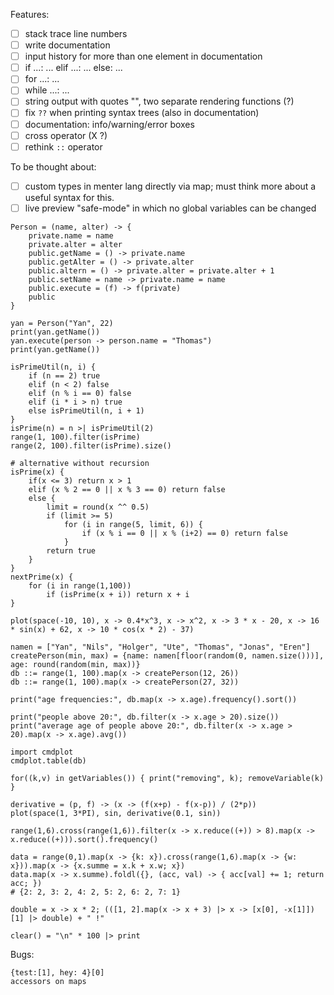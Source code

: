 Features:

- [ ] stack trace line numbers
- [ ] write documentation
- [ ] input history for more than one element in documentation
- [ ] if ...: ... elif ...: ... else: ...
- [ ] for ...: ...
- [ ] while ...: ...
- [ ] string output with quotes "", two separate rendering functions (?)
- [ ] fix `??` when printing syntax trees (also in documentation)
- [ ] documentation: info/warning/error boxes
- [ ] cross operator (X ?)
- [ ] rethink `::` operator

To be thought about:

- [ ] custom types in menter lang directly via map; must think more about a useful syntax for this.
- [ ] live preview "safe-mode" in which no global variables can be changed

```
Person = (name, alter) -> {
    private.name = name
    private.alter = alter
    public.getName = () -> private.name
    public.getAlter = () -> private.alter
    public.altern = () -> private.alter = private.alter + 1
    public.setName = name -> private.name = name
    public.execute = (f) -> f(private)
    public
}

yan = Person("Yan", 22)
print(yan.getName())
yan.execute(person -> person.name = "Thomas")
print(yan.getName())
```

```
isPrimeUtil(n, i) {
    if (n == 2) true
    elif (n < 2) false
    elif (n % i == 0) false
    elif (i * i > n) true
    else isPrimeUtil(n, i + 1)
}
isPrime(n) = n >| isPrimeUtil(2)
range(1, 100).filter(isPrime)
range(2, 100).filter(isPrime).size()

# alternative without recursion
isPrime(x) {
    if(x <= 3) return x > 1
    elif (x % 2 == 0 || x % 3 == 0) return false
    else {
        limit = round(x ^^ 0.5)
		if (limit >= 5)
            for (i in range(5, limit, 6)) {
                if (x % i == 0 || x % (i+2) == 0) return false
            }
        return true
    }
}
nextPrime(x) {
    for (i in range(1,100))
        if (isPrime(x + i)) return x + i
}
```

```
plot(space(-10, 10), x -> 0.4*x^3, x -> x^2, x -> 3 * x - 20, x -> 16 * sin(x) + 62, x -> 10 * cos(x * 2) - 37)
```

```
namen = ["Yan", "Nils", "Holger", "Ute", "Thomas", "Jonas", "Eren"]
createPerson(min, max) = {name: namen[floor(random(0, namen.size()))], age: round(random(min, max))}
db ::= range(1, 100).map(x -> createPerson(12, 26))
db ::= range(1, 100).map(x -> createPerson(27, 32))

print("age frequencies:", db.map(x -> x.age).frequency().sort())

print("people above 20:", db.filter(x -> x.age > 20).size())
print("average age of people above 20:", db.filter(x -> x.age > 20).map(x -> x.age).avg())

import cmdplot
cmdplot.table(db)
```

```
for((k,v) in getVariables()) { print("removing", k); removeVariable(k) }
```

```
derivative = (p, f) -> (x -> (f(x+p) - f(x-p)) / (2*p))
plot(space(1, 3*PI), sin, derivative(0.1, sin))
```

```
range(1,6).cross(range(1,6)).filter(x -> x.reduce((+)) > 8).map(x -> x.reduce((+))).sort().frequency()
```

```
data = range(0,1).map(x -> {k: x}).cross(range(1,6).map(x -> {w: x})).map(x -> {x.summe = x.k + x.w; x})
data.map(x -> x.summe).foldl({}, (acc, val) -> { acc[val] += 1; return acc; })
# {2: 2, 3: 2, 4: 2, 5: 2, 6: 2, 7: 1}
```

```
double = x -> x * 2; (([1, 2].map(x -> x + 3) |> x -> [x[0], -x[1]])[1] |> double) + " !"
```

```
clear() = "\n" * 100 |> print
```

Bugs:

```
{test:[1], hey: 4}[0]
accessors on maps
```
